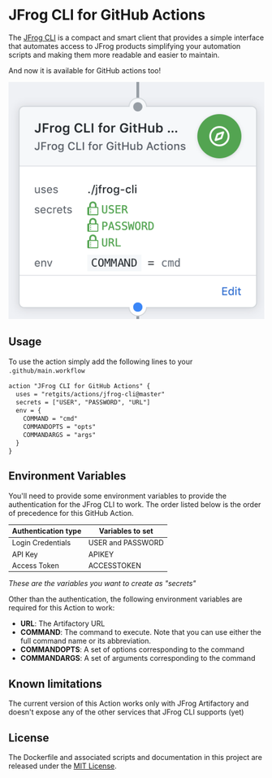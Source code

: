 # JFrog CLI for GitHub Actions

The [JFrog CLI](https://jfrog.com/getcli/) is a compact and smart client that provides a simple interface that automates access to JFrog products simplifying your automation scripts and making them more readable and easier to maintain.

And now it is available for GitHub actions too!

![JFrog CLI Action](./jfrogcli.png)

## Usage

To use the action simply add the following lines to your `.github/main.workflow`

```hcl
action "JFrog CLI for GitHub Actions" {
  uses = "retgits/actions/jfrog-cli@master"
  secrets = ["USER", "PASSWORD", "URL"]
  env = {
    COMMAND = "cmd"
    COMMANDOPTS = "opts"
    COMMANDARGS = "args"
  }
}
```

## Environment Variables

You'll need to provide some environment variables to provide the authentication for the JFrog CLI to work. The order listed below is the order of precedence for this GitHub Action.

| Authentication type | Variables to set  |
|---------------------|-------------------|
| Login Credentials   | USER and PASSWORD |
| API Key             | APIKEY            |
| Access Token        | ACCESSTOKEN       |

_These are the variables you want to create as "secrets"_

Other than the authentication, the following environment variables are required for this Action to work:

* **URL**: The Artifactory URL
* **COMMAND**: The command to execute. Note that you can use either the full command name or its abbreviation.
* **COMMANDOPTS**: A set of options corresponding to the command
* **COMMANDARGS**: A set of arguments corresponding to the command

## Known limitations

The current version of this Action works only with JFrog Artifactory and doesn't expose any of the other services that JFrog CLI supports (yet)

## License

The Dockerfile and associated scripts and documentation in this project are released under the [MIT License](LICENSE).
